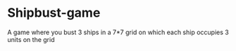 # Shipbust-game
A game where you bust 3 ships in a 7*7 grid on which each ship occupies 3 units on the grid
